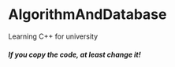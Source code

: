 # AlgorithmAndDatabase
Learning C++ for university

##### If you copy the code, at least change it!
